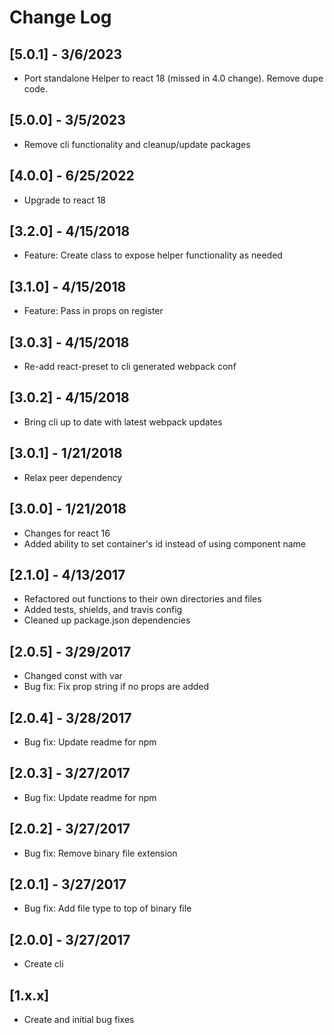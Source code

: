 # Change Log

## [5.0.1] - 3/6/2023
- Port standalone Helper to react 18 (missed in 4.0 change).  Remove dupe code. 

## [5.0.0] - 3/5/2023
- Remove cli functionality and cleanup/update packages

## [4.0.0] - 6/25/2022
- Upgrade to react 18

## [3.2.0] - 4/15/2018
- Feature: Create class to expose helper functionality as needed  

## [3.1.0] - 4/15/2018
- Feature: Pass in props on register

## [3.0.3] - 4/15/2018
- Re-add react-preset to cli generated webpack conf

## [3.0.2] - 4/15/2018
- Bring cli up to date with latest webpack updates

## [3.0.1] - 1/21/2018
- Relax peer dependency

## [3.0.0] - 1/21/2018
- Changes for react 16
- Added ability to set container's id instead of using component name

## [2.1.0] - 4/13/2017
- Refactored out functions to their own directories and files
- Added tests, shields, and travis config
- Cleaned up package.json dependencies

## [2.0.5] - 3/29/2017
- Changed const with var
- Bug fix: Fix prop string if no props are added

## [2.0.4] - 3/28/2017
- Bug fix: Update readme for npm

## [2.0.3] - 3/27/2017
- Bug fix: Update readme for npm

## [2.0.2] - 3/27/2017
- Bug fix: Remove binary file extension

## [2.0.1] - 3/27/2017
- Bug fix: Add file type to top of binary file

## [2.0.0] - 3/27/2017
- Create cli

## [1.x.x]
- Create and initial bug fixes
